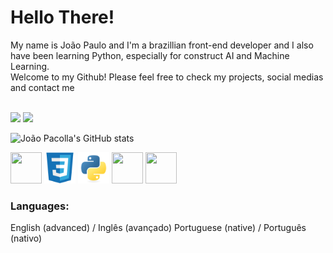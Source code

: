 <h1> Hello There!  </h1>
My name is João Paulo and I'm a brazillian front-end developer and I also have been learning Python, especially for construct AI and Machine Learning. <br>
Welcome to my Github! Please feel free to check my projects, social medias and contact me <br><br>


  <a href = "mailto:joaopaulostradioto@gmail.com"><img src="https://img.shields.io/badge/-Gmail-%23333?style=for-the-badge&logo=gmail&logoColor=white" target="_blank"></a>
  <a href="https://www.linkedin.com/in/joaopaulostradiotopacolla/" target="_blank"><img src="https://img.shields.io/badge/-LinkedIn-%230077B5?style=for-the-badge&logo=linkedin&logoColor=white" target="_blank"></a>


![João Pacolla's GitHub stats](https://github-readme-stats.vercel.app/api?username=fanfufa&show_icons=true&theme=transparent)

<section>
  <img height="50" width="50" src="https://cdn.jsdelivr.net/gh/devicons/devicon/icons/javascript/javascript-original.svg" />
  <img height="50" width="50" src="https://raw.githubusercontent.com/devicons/devicon/master/icons/css3/css3-original.svg">
  <img height="50" width="50" src="https://raw.githubusercontent.com/devicons/devicon/master/icons/python/python-original.svg">
  <img height="50" width="50" src="https://cdn.jsdelivr.net/gh/devicons/devicon/icons/bootstrap/bootstrap-original.svg" />
  <img height="50" width="50" src="https://cdn.jsdelivr.net/gh/devicons/devicon/icons/html5/html5-original.svg" />  <br>
</section>

<h3>Languages:</h3> 
English (advanced) / Inglês (avançado) 
Portuguese (native) / Português (nativo)

